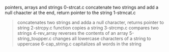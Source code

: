 pointers, arrays and strings
0-strcat.c
concatenate two strings and add a null chaacter at the end, return pointer to the string
1-strncat.c
> concatenates two strings and adda a null character, returns pointer to string
2-strcpy.c
function copies a string
3-strcmp.c
compares two strings
4-rev_array
reverses the contents of an array
5-string_toupper.c
changes all lowercase characters of a string to uppercase
6-cap_string.c
capitalizes all words in the string
